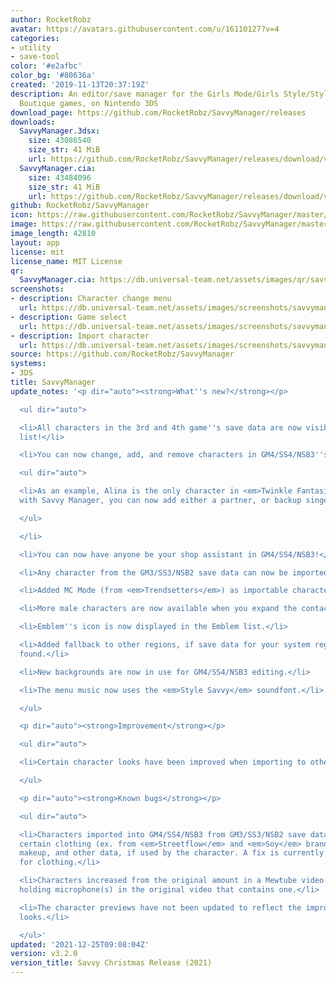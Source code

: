 ```yaml
---
author: RocketRobz
avatar: https://avatars.githubusercontent.com/u/16110127?v=4
categories:
- utility
- save-tool
color: '#e2afbc'
color_bg: '#80636a'
created: '2019-11-13T20:37:19Z'
description: An editor/save manager for the Girls Mode/Girls Style/Style Savvy/Style
  Boutique games, on Nintendo 3DS
download_page: https://github.com/RocketRobz/SavvyManager/releases
downloads:
  SavvyManager.3dsx:
    size: 43086540
    size_str: 41 MiB
    url: https://github.com/RocketRobz/SavvyManager/releases/download/v3.2.0/SavvyManager.3dsx
  SavvyManager.cia:
    size: 43484096
    size_str: 41 MiB
    url: https://github.com/RocketRobz/SavvyManager/releases/download/v3.2.0/SavvyManager.cia
github: RocketRobz/SavvyManager
icon: https://raw.githubusercontent.com/RocketRobz/SavvyManager/master/app/icon.png
image: https://raw.githubusercontent.com/RocketRobz/SavvyManager/master/app/banner.png
image_length: 42810
layout: app
license: mit
license_name: MIT License
qr:
  SavvyManager.cia: https://db.universal-team.net/assets/images/qr/savvymanager-cia.png
screenshots:
- description: Character change menu
  url: https://db.universal-team.net/assets/images/screenshots/savvymanager/character-change-menu.png
- description: Game select
  url: https://db.universal-team.net/assets/images/screenshots/savvymanager/game-select.png
- description: Import character
  url: https://db.universal-team.net/assets/images/screenshots/savvymanager/import-character.png
source: https://github.com/RocketRobz/SavvyManager
systems:
- 3DS
title: SavvyManager
update_notes: '<p dir="auto"><strong>What''s new?</strong></p>

  <ul dir="auto">

  <li>All characters in the 3rd and 4th game''s save data are now visible in the character
  list!</li>

  <li>You can now change, add, and remove characters in GM4/SS4/NSB3''s Mewtube videos!

  <ul dir="auto">

  <li>As an example, Alina is the only character in <em>Twinkle Fantasia</em>, but
  with Savvy Manager, you can now add either a partner, or backup singers to the video!</li>

  </ul>

  </li>

  <li>You can now have anyone be your shop assistant in GM4/SS4/NSB3!</li>

  <li>Any character from the GM3/SS3/NSB2 save data can now be imported into GM4/SS4/NSB3!</li>

  <li>Added MC Mode (from <em>Trendsetters</em>) as importable character.</li>

  <li>More male characters are now available when you expand the contact list in GM3/SS3/NSB2.</li>

  <li>Emblem''s icon is now displayed in the Emblem list.</li>

  <li>Added fallback to other regions, if save data for your system region isn''t
  found.</li>

  <li>New backgrounds are now in use for GM4/SS4/NSB3 editing.</li>

  <li>The menu music now uses the <em>Style Savvy</em> soundfont.</li>

  </ul>

  <p dir="auto"><strong>Improvement</strong></p>

  <ul dir="auto">

  <li>Certain character looks have been improved when importing to other games.</li>

  </ul>

  <p dir="auto"><strong>Known bugs</strong></p>

  <ul dir="auto">

  <li>Characters imported into GM4/SS4/NSB3 from GM3/SS3/NSB2 save data will not contain
  certain clothing (ex. from <em>Streetflow</em> and <em>Soy</em> brands), hair styles,
  makeup, and other data, if used by the character. A fix is currently not implemented
  for clothing.</li>

  <li>Characters increased from the original amount in a Mewtube video will not be
  holding microphone(s) in the original video that contains one.</li>

  <li>The character previews have not been updated to reflect the improved character
  looks.</li>

  </ul>'
updated: '2021-12-25T09:08:04Z'
version: v3.2.0
version_title: Savvy Christmas Release (2021)
---
```


